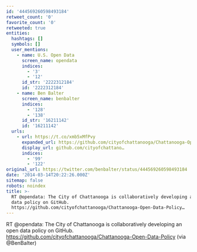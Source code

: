 ```yaml
---
id: '444569260598493184'
retweet_count: '0'
favorite_count: '0'
retweeted: true
entities:
  hashtags: []
  symbols: []
  user_mentions:
    - name: U.S. Open Data
      screen_name: opendata
      indices:
        - '3'
        - '12'
      id_str: '2222312184'
      id: '2222312184'
    - name: Ben Balter
      screen_name: benbalter
      indices:
        - '128'
        - '138'
      id_str: '16211142'
      id: '16211142'
  urls:
    - url: https://t.co/xmb5xMfPvy
      expanded_url: https://github.com/cityofchattanooga/Chattanooga-Open-Data-Policy
      display_url: github.com/cityofchattano…
      indices:
        - '99'
        - '122'
original_url: https://twitter.com/benbalter/status/444569260598493184
date: '2014-03-14T20:22:26.000Z'
sitemap: false
robots: noindex
title: >-
  RT @opendata: The City of Chattanooga is collaboratively developing an open
  data policy on GitHub.
  https://github.com/cityofchattanooga/Chattanooga-Open-Data-Policy…
---
```


RT @opendata: The City of Chattanooga is collaboratively developing an open data policy on GitHub. https://github.com/cityofchattanooga/Chattanooga-Open-Data-Policy (via @BenBalter)